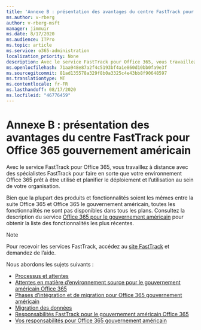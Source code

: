 ```yaml
---
title: 'Annexe B : présentation des avantages du centre FastTrack pour Office 365 gouvernement américain'
ms.author: v-rberg
author: v-rberg-msft
manager: jimmuir
ms.date: 8/17/2020
ms.audience: ITPro
ms.topic: article
ms.service: o365-administration
localization_priority: None
description: Avec le service FastTrack pour Office 365, vous travaillez à distance avec des spécialistes FastTrack pour faire en sorte que votre environnement Office 365 prêt à être utilisé et planifier le déploiement et l’utilisation au sein de votre organisation.
ms.openlocfilehash: 71aa948e87a2f4c5193bf4a1e860d10bb0fa9e3f
ms.sourcegitcommit: 81ad135578a329f8b0a3325c4e43bb8f90648597
ms.translationtype: MT
ms.contentlocale: fr-FR
ms.lasthandoff: 08/17/2020
ms.locfileid: "46776459"
---
```

# <a name="appendix-b---fasttrack-center-benefit-overview-for-office-365-us-government"></a>Annexe B : présentation des avantages du centre FastTrack pour Office 365 gouvernement américain

Avec le service FastTrack pour Office 365, vous travaillez à distance avec des spécialistes FastTrack pour faire en sorte que votre environnement Office 365 prêt à être utilisé et planifier le déploiement et l’utilisation au sein de votre organisation. 
  
Bien que la plupart des produits et fonctionnalités soient les mêmes entre la suite Office 365 et Office 365 le gouvernement américain, toutes les fonctionnalités ne sont pas disponibles dans tous les plans. Consultez la description du service [Office 365 pour le gouvernement américain](https://aka.ms/aboutgovcloud) pour obtenir la liste des fonctionnalités les plus récentes.

> [!NOTE]
> Pour recevoir les services FastTrack, accédez au [site FastTrack](https://go.microsoft.com/fwlink/?linkid=780698) et demandez de l’aide.  

Nous abordons les sujets suivants :
- [Processus et attentes](process-and-expectations.md) 
- [Attentes en matière d’environnement source pour le gouvernement américain Office 365](US-Gov-appendix-source-environment-expectations.md)   
- [Phases d’intégration et de migration pour Office 365 gouvernement américain](US-Gov-appendix-onboarding-and-migration.md)
- [Migration des données](data-migration.md)    
- [Responsabilités FastTrack pour le gouvernement américain Office 365](US-Gov-appendix-fasttrack-responsibilities.md)   
- [Vos responsabilités pour Office 365 gouvernement américain](US-Gov-appendix-your-responsibilities.md)    

